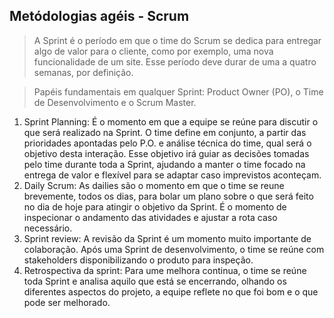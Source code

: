 ## Metódologias agéis - Scrum

>A Sprint é o período em que o time do Scrum se dedica para entregar algo de valor para o cliente, como por exemplo, uma nova funcionalidade de um site. Esse período deve durar de uma a quatro semanas, por definição.

>Papéis fundamentais em qualquer Sprint: Product Owner (PO), o Time de Desenvolvimento e o Scrum Master.

<ol>
    <li>
        Sprint Planning: É o momento em que a equipe se reúne para discutir o que será realizado na Sprint. O time define em conjunto, a partir das prioridades apontadas pelo P.O. e análise técnica do time, qual será o objetivo desta interação. Esse objetivo irá guiar as decisões tomadas pelo time durante toda a Sprint, ajudando a manter o time focado na entrega de valor e flexível para se adaptar caso imprevistos aconteçam. 
    </li>
    <li>
        Daily Scrum: As dailies são o momento em que o time se reune brevemente, todos os dias, para bolar um plano sobre o que será feito no dia de hoje para atingir o objetivo da Sprint. É o momento de inspecionar o andamento das atividades e ajustar a rota caso necessário.
    </li>
    <li>
        Sprint review: A revisão da Sprint é um momento muito importante de colaboração. Após uma Sprint de desenvolvimento, o time se reúne com stakeholders disponibilizando o produto para inspeção. 
    </li>
    <li>
        Retrospectiva da sprint: Para ume melhora continua, o time se reúne toda Sprint e analisa aquilo que está se 
        encerrando, olhando os diferentes aspectos do projeto, a equipe reflete no que foi bom e o que pode ser melhorado.
    </li>
</ol>
